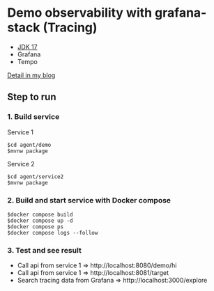 # Demo observability with grafana-stack (Tracing)
* [JDK 17](https://www.oracle.com/java/technologies/javase/jdk17-archive-downloads.html)
* Grafana
* Tempo

[Detail in my blog](https://www.somkiat.cc/observability-with-grafana-platform/)


## Step to run

### 1. Build service

Service 1
```
$cd agent/demo
$mvnw package
```

Service 2
```
$cd agent/service2
$mvnw package
```

### 2. Build and start service with Docker compose
```
$docker compose build
$docker compose up -d
$docker compose ps
$docker compose logs --follow
```

### 3. Test and see result
* Call api from service 1 => http://localhost:8080/demo/hi
* Call api from service 1 => http://localhost:8081/target
* Search tracing data from Grafana => http://localhost:3000/explore
